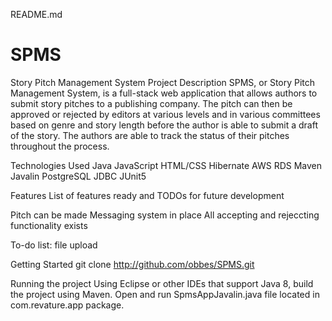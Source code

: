 
README.md
# SPMS
Story Pitch Management System
Project Description
SPMS, or Story Pitch Management System, is a full-stack web application that allows authors to submit story pitches to a publishing company. 
The pitch can then be approved or rejected by editors at various levels and in various committees based on genre and story length before the author is able to submit a draft of the story.
The authors are able to track the status of their pitches throughout the process.

Technologies Used
Java
JavaScript
HTML/CSS
Hibernate
AWS RDS
Maven
Javalin
PostgreSQL
JDBC
JUnit5

Features
List of features ready and TODOs for future development

Pitch can be made
Messaging system in place
All accepting and rejeccting functionality exists

To-do list:
file upload

Getting Started
git clone http://github.com/obbes/SPMS.git

Running the project
Using Eclipse or other IDEs that support Java 8, build the project using Maven.
Open and run SpmsAppJavalin.java file located in com.revature.app package.
